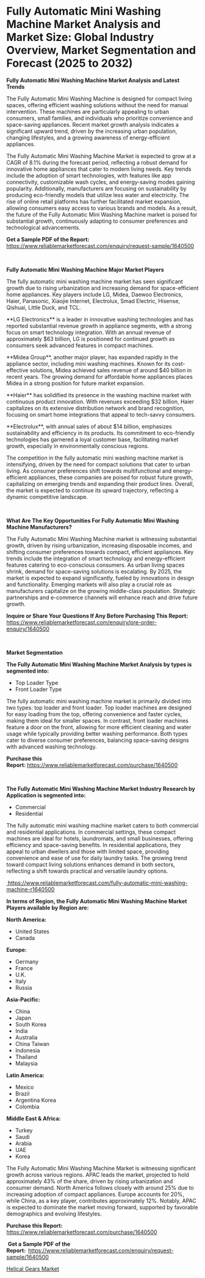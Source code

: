 <p><h1>Fully Automatic Mini Washing Machine Market Analysis and Market Size: Global Industry Overview, Market Segmentation and Forecast (2025 to 2032)</h1></p><p><strong>Fully Automatic Mini Washing Machine Market Analysis and Latest Trends</strong></p>
<p><p>The Fully Automatic Mini Washing Machine is designed for compact living spaces, offering efficient washing solutions without the need for manual intervention. These machines are particularly appealing to urban consumers, small families, and individuals who prioritize convenience and space-saving appliances. Recent market growth analysis indicates a significant upward trend, driven by the increasing urban population, changing lifestyles, and a growing awareness of energy-efficient appliances.</p><p>The Fully Automatic Mini Washing Machine Market is expected to grow at a CAGR of 8.1% during the forecast period, reflecting a robust demand for innovative home appliances that cater to modern living needs. Key trends include the adoption of smart technologies, with features like app connectivity, customizable wash cycles, and energy-saving modes gaining popularity. Additionally, manufacturers are focusing on sustainability by producing eco-friendly models that utilize less water and electricity. The rise of online retail platforms has further facilitated market expansion, allowing consumers easy access to various brands and models. As a result, the future of the Fully Automatic Mini Washing Machine market is poised for substantial growth, continuously adapting to consumer preferences and technological advancements.</p></p>
<p><strong>Get a Sample PDF of the Report:&nbsp;</strong> <a href="https://www.reliablemarketforecast.com/enquiry/request-sample/1640500?utm_campaign=2753&utm_medium=2&utm_source=Github&utm_content=ia&utm_term=08042025&utm_id=fully-automatic-mini-washing-machine">https://www.reliablemarketforecast.com/enquiry/request-sample/1640500</a></p>
<p>&nbsp;</p>
<p><strong>Fully Automatic Mini Washing Machine Major Market Players</strong></p>
<p><p>The fully automatic mini washing machine market has seen significant growth due to rising urbanization and increasing demand for space-efficient home appliances. Key players include LG, Midea, Daewoo Electronics, Haier, Panasonic, Xiaojie Internet, Electrolux, Smad Electric, Hisense, Qishuai, Little Duck, and TCL.</p><p>**LG Electronics** is a leader in innovative washing technologies and has reported substantial revenue growth in appliance segments, with a strong focus on smart technology integration. With an annual revenue of approximately $63 billion, LG is positioned for continued growth as consumers seek advanced features in compact machines.</p><p>**Midea Group**, another major player, has expanded rapidly in the appliance sector, including mini washing machines. Known for its cost-effective solutions, Midea achieved sales revenue of around $40 billion in recent years. The growing demand for affordable home appliances places Midea in a strong position for future market expansion.</p><p>**Haier** has solidified its presence in the washing machine market with continuous product innovation. With revenues exceeding $32 billion, Haier capitalizes on its extensive distribution network and brand recognition, focusing on smart home integrations that appeal to tech-savvy consumers.</p><p>**Electrolux**, with annual sales of about $14 billion, emphasizes sustainability and efficiency in its products. Its commitment to eco-friendly technologies has garnered a loyal customer base, facilitating market growth, especially in environmentally conscious regions.</p><p>The competition in the fully automatic mini washing machine market is intensifying, driven by the need for compact solutions that cater to urban living. As consumer preferences shift towards multifunctional and energy-efficient appliances, these companies are poised for robust future growth, capitalizing on emerging trends and expanding their product lines. Overall, the market is expected to continue its upward trajectory, reflecting a dynamic competitive landscape.</p></p>
<p>&nbsp;</p>
<p><strong>What Are The Key Opportunities For Fully Automatic Mini Washing Machine Manufacturers?</strong></p>
<p><p>The Fully Automatic Mini Washing Machine market is witnessing substantial growth, driven by rising urbanization, increasing disposable incomes, and shifting consumer preferences towards compact, efficient appliances. Key trends include the integration of smart technology and energy-efficient features catering to eco-conscious consumers. As urban living spaces shrink, demand for space-saving solutions is escalating. By 2025, the market is expected to expand significantly, fueled by innovations in design and functionality. Emerging markets will also play a crucial role as manufacturers capitalize on the growing middle-class population. Strategic partnerships and e-commerce channels will enhance reach and drive future growth.</p></p>
<p><strong>Inquire or Share Your Questions If Any Before Purchasing This Report:</strong> <a href="https://www.reliablemarketforecast.com/enquiry/pre-order-enquiry/1640500?utm_campaign=2753&utm_medium=2&utm_source=Github&utm_content=ia&utm_term=08042025&utm_id=fully-automatic-mini-washing-machine">https://www.reliablemarketforecast.com/enquiry/pre-order-enquiry/1640500</a></p>
<p>&nbsp;</p>
<p><strong>Market Segmentation</strong></p>
<p><strong>The Fully Automatic Mini Washing Machine Market Analysis by types is segmented into:</strong></p>
<p><ul><li>Top Loader Type</li><li>Front Loader Type</li></ul></p>
<p><p>The fully automatic mini washing machine market is primarily divided into two types: top loader and front loader. Top loader machines are designed for easy loading from the top, offering convenience and faster cycles, making them ideal for smaller spaces. In contrast, front loader machines feature a door on the front, allowing for more efficient cleaning and water usage while typically providing better washing performance. Both types cater to diverse consumer preferences, balancing space-saving designs with advanced washing technology.</p></p>
<p><strong>Purchase this Report:&nbsp;</strong><a href="https://www.reliablemarketforecast.com/purchase/1640500?utm_campaign=2753&utm_medium=2&utm_source=Github&utm_content=ia&utm_term=08042025&utm_id=fully-automatic-mini-washing-machine">https://www.reliablemarketforecast.com/purchase/1640500</a></p>
<p>&nbsp;</p>
<p><strong>The Fully Automatic Mini Washing Machine Market Industry Research by Application is segmented into:</strong></p>
<p><ul><li>Commercial</li><li>Residential</li></ul></p>
<p><p>The fully automatic mini washing machine market caters to both commercial and residential applications. In commercial settings, these compact machines are ideal for hotels, laundromats, and small businesses, offering efficiency and space-saving benefits. In residential applications, they appeal to urban dwellers and those with limited space, providing convenience and ease of use for daily laundry tasks. The growing trend toward compact living solutions enhances demand in both sectors, reflecting a shift towards practical and versatile laundry options.</p></p>
<p><a href="https://www.reliablemarketforecast.com/fully-automatic-mini-washing-machine-r1640500?utm_campaign=2753&utm_medium=2&utm_source=Github&utm_content=ia&utm_term=08042025&utm_id=fully-automatic-mini-washing-machine">&nbsp;https://www.reliablemarketforecast.com/fully-automatic-mini-washing-machine-r1640500</a></p>
<p><strong>In terms of Region, the Fully Automatic Mini Washing Machine Market Players available by Region are:</strong></p>
<p>
    <p> <strong> North America: </strong>
        <ul>
            <li>United States</li>
            <li>Canada</li>
        </ul>
        </p> 
    <p> <strong> Europe: </strong>
        <ul>
            <li>Germany</li>
            <li>France</li>
            <li>U.K.</li>
            <li>Italy</li>
            <li>Russia</li>
        </ul>
        </p> 
    <p> <strong> Asia-Pacific: </strong>
        <ul>
            <li>China</li>
            <li>Japan</li>
            <li>South Korea</li>
            <li>India</li>
            <li>Australia</li>
            <li>China Taiwan</li>
            <li>Indonesia</li>
            <li>Thailand</li>
            <li>Malaysia</li>
        </ul>
        </p> 
    <p> <strong> Latin America: </strong>
        <ul>
            <li>Mexico</li>
            <li>Brazil</li>
            <li>Argentina Korea</li>
            <li>Colombia</li>
        </ul>
        </p> 
    <p> <strong> Middle East & Africa: </strong>
        <ul>
            <li>Turkey</li>
            <li>Saudi</li>
            <li>Arabia</li>
            <li>UAE</li>
            <li>Korea</li>
        </ul>
    </p>
    </p>
<p><p>The Fully Automatic Mini Washing Machine Market is witnessing significant growth across various regions. APAC leads the market, projected to hold approximately 43% of the share, driven by rising urbanization and consumer demand. North America follows closely with around 25% due to increasing adoption of compact appliances. Europe accounts for 20%, while China, as a key player, contributes approximately 12%. Notably, APAC is expected to dominate the market moving forward, supported by favorable demographics and evolving lifestyles.</p></p>
<p><strong>Purchase this Report: </strong><a href="https://www.reliablemarketforecast.com/purchase/1640500?utm_campaign=2753&utm_medium=2&utm_source=Github&utm_content=ia&utm_term=08042025&utm_id=fully-automatic-mini-washing-machine">https://www.reliablemarketforecast.com/purchase/1640500</a></p>
<p>&nbsp;<strong>Get a Sample PDF of the Report:&nbsp;&nbsp;</strong><a href="https://www.reliablemarketforecast.com/enquiry/request-sample/1640500?utm_campaign=2753&utm_medium=2&utm_source=Github&utm_content=ia&utm_term=08042025&utm_id=fully-automatic-mini-washing-machine">https://www.reliablemarketforecast.com/enquiry/request-sample/1640500</a></p>
<p><strong></strong></p>
<p><p><a href="https://github.com/rileymgdorcas/Market-Research-Report-List-1/blob/main/helical-gears-market.md?utm_campaign=2753&utm_medium=2&utm_source=Github&utm_content=ia&utm_term=08042025&utm_id=fully-automatic-mini-washing-machine">Helical Gears Market</a></p></p>